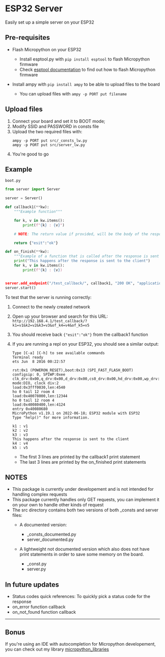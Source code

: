 # ESP32 Server

Easily set up a simple server on your ESP32

## Pre-requisites

* Flash Micropython on your ESP32
    * Install esptool.py with ```pip install esptool``` to flash Micropython firmware
    * Check [esptool documentation](https://docs.espressif.com/projects/esptool/en/latest/esp32/) to find out how to flash Micropython firmware

* Install ampy with ```pip install ampy``` to be able to upload files to the board
    * You can upload files with ```ampy -p PORT put filename```

## Upload files

1. Connect your board and set it to BOOT mode;
2. Modify SSID and PASSWORD in consts file
3. Upload the two required files with:
    ```
    ampy -p PORT put src/_consts_lw.py
    ampy -p PORT put src/server_lw.py
    ```
4. You're good to go

## Example


```boot.py```
```py
from server import Server

server = Server()

def callback1(**kw):
    """Example function"""

    for k, v in kw.items():
        print(f"{k} : {v}")

    # NOTE: The return value if provided, will be the body of the response; if not provided, the body will be created (empty) according to the content type

    return {"esit":"ok"} 

def on_finish(**kw):
    """Example of a function that is called after the response is sent to the client"""
    print("This happens after the response is sent to the client")
    for k, v in kw.items():
        print(f"{k} : {v})


server.add_endpoint("/test_callback/", callback1, "200 OK", "application/json", on_finish)
server.start()
```

To test that the server is running correctly:

1. Connect to the newly created network

2. Open up your browser and search for this URL: ```http://192.168.4.1/test_callback/?k1=v1&k2=v2&k3=v3&of_k4=v4&of_k5=v5```

3. You should receive back ```{"esit":"ok"}``` from the callback1 function

4. If you are running a repl on your ESP32, you should see a similar output:
    ```
    Type [C-a] [C-h] to see available commands
    Terminal ready
    ets Jun  8 2016 00:22:57

    rst:0x1 (POWERON_RESET),boot:0x13 (SPI_FAST_FLASH_BOOT)
    configsip: 0, SPIWP:0xee
    clk_drv:0x00,q_drv:0x00,d_drv:0x00,cs0_drv:0x00,hd_drv:0x00,wp_drv:0x00
    mode:DIO, clock div:2
    load:0x3fff0030,len:4540
    ho 0 tail 12 room 4
    load:0x40078000,len:12344
    ho 0 tail 12 room 4
    load:0x40080400,len:4124
    entry 0x40080680
    MicroPython v1.19.1 on 2022-06-18; ESP32 module with ESP32
    Type "help()" for more information.

    k1 : v1
    k2 : v2
    k3 : v3
    This happens after the response is sent to the client
    k4 : v4
    k5 : v5
    ```
    - The first 3 lines are printed by the callback1 print statement
    - The last 3 lines are printed by the on_finished print statements

## NOTES

* This package is currently under developement and is not intended for handling complex requests
* This package currently handles only GET requests, you can implement it on your own to handle other kinds of request
* The src directory contains both two versions of both _consts and server files:
    * A documented version:
        * _consts_documented.py
        * server_documented.py

    * A lightweight not documented version which also does not have print statements in order to save some memory on the board.
        * _const.py
        * server.py

## In future updates

* Status codes quick references: To quickly pick a status code for the response
* on_error function callback
* on_not_found function callback

---

## Bonus
If you're using an IDE with autocompletion for Micropython developement, you can check out my library [micropython_libraries](https://github.com/GBiondo1310/micropython_libraries.git)